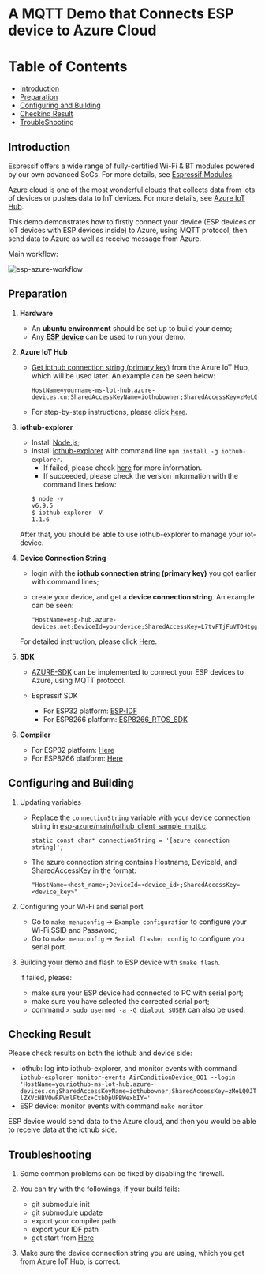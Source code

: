 # A MQTT Demo that Connects ESP device to Azure Cloud 

# Table of Contents

- [Introduction](#Introduction)
- [Preparation](#preparation)
- [Configuring and Building](#Configuring_and_Building)
- [Checking Result](#Checking_Result)
- [TroubleShooting](#Troubleshooting)

## Introduction
<a name="Introduction"></a>

Espressif offers a wide range of fully-certified Wi-Fi & BT modules powered by our own advanced SoCs. For more details, see [Espressif Modules](https://www.espressif.com/en/products/hardware/modules).

Azure cloud is one of the most wonderful clouds that collects data from lots of devices or pushes data to InT devices. For more details, see [Azure IoT Hub](https://www.azure.cn/en-us/home/features/iot-hub/).

This demo demonstrates how to firstly connect your device (ESP devices or IoT devices with ESP devices inside) to Azure, using MQTT protocol, then send data to Azure as well as receive message from Azure. 

Main workflow:

 ![esp-azure-workflow](https://github.com/ustccw/RepoForShareData/blob/master/Microsoft/AzureData/Photos/ESP%20device-Azure%20workflow.png)

## Preparation 
<a name="preparation"></a>
1. **Hardware**
	- An **ubuntu environment** should be set up to build your demo;
	- Any **[ESP device](https://www.espressif.com/en/products/hardware/modules)** can be used to run your demo.

2. **Azure IoT Hub**
	- [Get iothub connection string (primary key)](https://www.azure.cn/en-us/pricing/1rmb-trial-full/?form-type=identityauth) from the Azure IoT Hub, which will be used later. An example can be seen below:

		```
		HostName=yourname-ms-lot-hub.azure-devices.cn;SharedAccessKeyName=iothubowner;SharedAccessKey=zMeLQ0JTlZXVcHBVOwRFVmlFtcCz+CtbDpUPBWexbIY=
		```

	- For step-by-step instructions, please click [here](https://github.com/ustccw/RepoForShareData/blob/master/Microsoft/AzureData/start_Iothub.docx).

3. **iothub-explorer**
	
	- Install [Node.js](https://nodejs.org/en/);  
	- Install [iothub-explorer](https://www.npmjs.com/package/iothub-explorer) with command line `npm install -g iothub-explorer`.
		- If failed, please check [here](http://thinglabs.io/workshop/esp8266/setup-azure-iot-hub/) for more information.
		- If succeeded, please check the version information with the command lines below: 
		```shell
		$ node -v
		v6.9.5
		$ iothub-explorer -V
		1.1.6
		```
	After that, you should be able to use iothub-explorer to manage your iot-device.

	
4. 	**Device Connection String**

	- login with the **iothub connection string (primary key)** you got earlier with command lines;
	- create your device, and get a **device connection string**. An example can be seen:

		``` 
		"HostName=esp-hub.azure-devices.net;DeviceId=yourdevice;SharedAccessKey=L7tvFTjFuVTQHtggEtv3rp+tKEJzQLLpDnO0edVGKCg=";
		```

	For detailed instruction, please click [Here](https://github.com/ustccw/RepoForShareData/blob/master/Microsoft/AzureData/iothub-explorer). 

  
5. **SDK**

	- [AZURE-SDK](https://github.com/espressif/esp-azure) can be implemented to connect your ESP devices to Azure, using MQTT protocol.

 	- Espressif SDK
	 	- For ESP32 platform: [ESP-IDF](https://github.com/espressif/esp-idf)  
 		- For ESP8266 platform: [ESP8266_RTOS_SDK](https://github.com/espressif/ESP8266_RTOS_SDK)  
 		
6. **Compiler**
 	
 	- For ESP32 platform: [Here](https://github.com/espressif/esp-idf/blob/master/README.md)
 	- For ESP8266 platform: [Here](https://github.com/espressif/ESP8266_RTOS_SDK/blob/master/README.md)    


## Configuring and Building

<a name="Configuring_and_Building"></a>

1. Updating variables
	- Replace the `connectionString` variable with your device connection string in [esp-azure/main/iothub_client_sample_mqtt.c](https://github.com/espressif/esp-azure/blob/master/main/iothub_client_sample_mqtt.c). 
	
		```
		static const char* connectionString = '[azure connection string]';
		```
	- The azure connection string contains Hostname, DeviceId, and SharedAccessKey in the format:
		
		```
		"HostName=<host_name>;DeviceId=<device_id>;SharedAccessKey=<device_key>"
		```

2. Configuring your Wi-Fi and serial port

	- Go to `make menuconfig` -> `Example configuration` to  configure your Wi-Fi SSID and Password; 
	- Go to `make menuconfig` -> `Serial flasher config` to configure you serial port.
	
 
3. Building your demo and flash to ESP device with `$make flash`.
		
	If failed, please:
		
	- make sure your ESP device had connected to PC with serial port;
	- make sure you have selected the corrected serial port;
	- command `> sudo usermod -a -G dialout $USER` can also be used.
		

## Checking Result

<a name="Checking_Result"></a>

Please check results on both the iothub and device side:

- iothub: log into iothub-explorer, and monitor events with command `iothub-explorer monitor-events AirConditionDevice_001 --login 'HostName=youriothub-ms-lot-hub.azure-devices.cn;SharedAccessKeyName=iothubowner;SharedAccessKey=zMeLQ0JTlZXVcHBVOwRFVmlFtcCz+CtbDpUPBWexbIY='`
- ESP device: monitor events with command `make monitor`

ESP device would send data to the Azure cloud, and then you would be able to receive data at the iothub side.

## Troubleshooting
<a name="Troubleshooting"></a>

1. Some common problems can be fixed by disabling the firewall.

2. You can try with the followings, if your build fails:
	- git submodule init
	- git submodule update
	- export your compiler path 
	- export your IDF path
	- get start from [Here](https://www.espressif.com/en/support/download/documents)
	
3. Make sure the device connection string you are using, which you get from Azure IoT Hub, is correct.